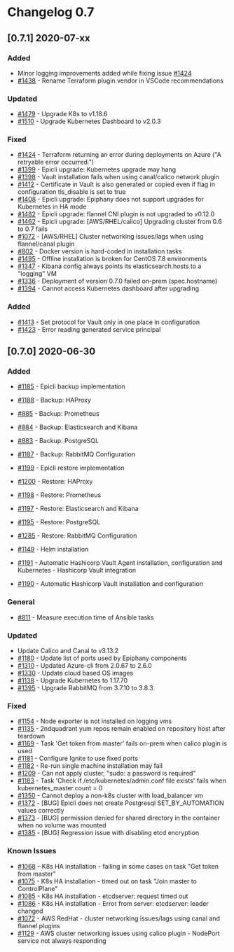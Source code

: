 # Changelog 0.7

## [0.7.1] 2020-07-xx

### Added

- Minor logging improvements added while fixing issue [#1424](https://github.com/epiphany-platform/epiphany/issues/1424)
- [#1438](https://github.com/epiphany-platform/epiphany/pull/1438) - Rename Terraform plugin vendor in VSCode recommendations

### Updated

- [#1479](https://github.com/epiphany-platform/epiphany/issues/1479) - Upgrade K8s to v1.18.6
- [#1510](https://github.com/epiphany-platform/epiphany/issues/1510) - Upgrade Kubernetes Dashboard to v2.0.3

### Fixed

- [#1424](https://github.com/epiphany-platform/epiphany/issues/1424) - Terraform returning an error during deployments on Azure ("A retryable error occurred.")
- [#1399](https://github.com/epiphany-platform/epiphany/issues/1399) - Epicli upgrade: Kubernetes upgrade may hang
- [#1398](https://github.com/epiphany-platform/epiphany/issues/1398) - Vault installation fails when using canal/calico network plugin
- [#1412](https://github.com/epiphany-platform/epiphany/issues/1412) - Certificate in Vault is also generated or copied even if flag in configuration tls_disable is set to true
- [#1408](https://github.com/epiphany-platform/epiphany/issues/1408) - Epicli upgrade: Epiphany does not support upgrades for Kubernetes in HA mode
- [#1482](https://github.com/epiphany-platform/epiphany/issues/1482) - Epicli upgrade: flannel CNI plugin is not upgraded to v0.12.0
- [#1462](https://github.com/epiphany-platform/epiphany/issues/1461) - Epicli upgrade: [AWS/RHEL/calico] Upgrading cluster from 0.6 to 0.7 fails
- [#1072](https://github.com/epiphany-platform/epiphany/issues/1072) - [AWS/RHEL] Cluster networking issues/lags when using flannel/canal plugin
- [#802](https://github.com/epiphany-platform/epiphany/issues/802) - Docker version is hard-coded in installation tasks
- [#1495](https://github.com/epiphany-platform/epiphany/issues/1495) - Offline installation is broken for CentOS 7.8 environments
- [#1347](https://github.com/epiphany-platform/epiphany/issues/1347) - Kibana config always points its elasticsearch.hosts to a "logging" VM
- [#1336](https://github.com/epiphany-platform/epiphany/issues/1336) - Deployment of version 0.7.0 failed on-prem (spec.hostname)
- [#1394](https://github.com/epiphany-platform/epiphany/issues/1394) - Cannot access Kubernetes dashboard after upgrading

### Added

- [#1413](https://github.com/epiphany-platform/epiphany/issues/1413) - Set protocol for Vault only in one place in configuration
- [#1423](https://github.com/epiphany-platform/epiphany/issues/1423) - Error reading generated service principal

## [0.7.0] 2020-06-30

### Added

- [#1185](https://github.com/epiphany-platform/epiphany/issues/1185) - Epicli backup implementation
- [#1188](https://github.com/epiphany-platform/epiphany/issues/1188) - Backup: HAProxy
- [#885](https://github.com/epiphany-platform/epiphany/issues/885)   - Backup: Prometheus
- [#884](https://github.com/epiphany-platform/epiphany/issues/884)   - Backup: Elasticsearch and Kibana
- [#883](https://github.com/epiphany-platform/epiphany/issues/883)   - Backup: PostgreSQL
- [#1187](https://github.com/epiphany-platform/epiphany/issues/1187) - Backup: RabbitMQ Configuration

- [#1199](https://github.com/epiphany-platform/epiphany/issues/1199) - Epicli restore implementation
- [#1200](https://github.com/epiphany-platform/epiphany/issues/1200) - Restore: HAProxy
- [#1198](https://github.com/epiphany-platform/epiphany/issues/1198) - Restore: Prometheus
- [#1197](https://github.com/epiphany-platform/epiphany/issues/1197) - Restore: Elasticsearch and Kibana
- [#1195](https://github.com/epiphany-platform/epiphany/issues/1195) - Restore: PostgreSQL
- [#1285](https://github.com/epiphany-platform/epiphany/issues/1285) - Restore: RabbitMQ Configuration

- [#1149](https://github.com/epiphany-platform/epiphany/issues/1149) - Helm installation

- [#1191](https://github.com/epiphany-platform/epiphany/issues/1191) - Automatic Hashicorp Vault Agent installation, configuration and Kubernetes - Hashicorp Vault integration
- [#1190](https://github.com/epiphany-platform/epiphany/issues/1190) - Automatic Hashicorp Vault installation and configuration

### General

- [#811](https://github.com/epiphany-platform/epiphany/issues/811) - Measure execution time of Ansible tasks

### Updated

- Update Calico and Canal to v3.13.2
- [#1180](https://github.com/epiphany-platform/epiphany/issues/1180) - Update list of ports used by Epiphany components
- [#1310](https://github.com/epiphany-platform/epiphany/issues/1310) - Updated Azure-cli from 2.0.67 to 2.6.0
- [#1330](https://github.com/epiphany-platform/epiphany/issues/1330) - Update cloud based OS images
- [#1138](https://github.com/epiphany-platform/epiphany/issues/1138) - Upgrade Kubernetes to 1.17.70
- [#1395](https://github.com/epiphany-platform/epiphany/issues/1395) - Upgrade RabbitMQ from 3.7.10 to 3.8.3

### Fixed

- [#1154](https://github.com/epiphany-platform/epiphany/issues/1154) - Node exporter is not installed on logging vms
- [#1135](https://github.com/epiphany-platform/epiphany/issues/1135) - 2ndquadrant yum repos remain enabled on repository host after teardown
- [#1169](https://github.com/epiphany-platform/epiphany/issues/1169) - Task 'Get token from master' fails on-prem when calico plugin is used
- [#1181](https://github.com/epiphany-platform/epiphany/issues/1181) - Configure Ignite to use fixed ports
- [#1182](https://github.com/epiphany-platform/epiphany/issues/1182) - Re-run single machine installation may fail
- [#1209](https://github.com/epiphany-platform/epiphany/issues/1209) - Can not apply cluster, "sudo: a password is required"
- [#1183](https://github.com/epiphany-platform/epiphany/issues/1183) - Task 'Check if /etc/kubernetes/admin.conf file exists' fails when kubernetes\_master.count = 0
- [#1350](https://github.com/epiphany-platform/epiphany/issues/1350) - Cannot deploy a non-k8s cluster with load\_balancer vm
- [#1372](https://github.com/epiphany-platform/epiphany/issues/1372) - [BUG] Epicli does not create Postgresql SET\_BY\_AUTOMATION values correctly
- [#1373](https://github.com/epiphany-platform/epiphany/issues/1373) - [BUG] permission denied for shared directory in the container when no volume was mounted
- [#1385](https://github.com/epiphany-platform/epiphany/issues/1385) - [BUG] Regression issue with disabling etcd encryption

### Known Issues

- [#1068](https://github.com/epiphany-platform/epiphany/issues/1068) - K8s HA installation - failing in some cases on task "Get token from master"
- [#1075](https://github.com/epiphany-platform/epiphany/issues/1075) - K8s HA installation - timed out on task "Join master to ControlPlane"
- [#1085](https://github.com/epiphany-platform/epiphany/issues/1085) - K8s HA installation - etcdserver: request timed out
- [#1086](https://github.com/epiphany-platform/epiphany/issues/1086) - K8s HA installation - Error from server: etcdserver: leader changed
- [#1072](https://github.com/epiphany-platform/epiphany/issues/1072) - AWS RedHat - cluster networking issues/lags using canal and flannel plugins
- [#1129](https://github.com/epiphany-platform/epiphany/issues/1129) - AWS cluster networking issues using calico plugin - NodePort service not always responding
